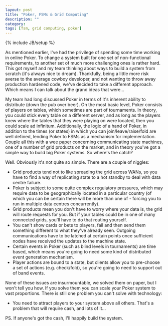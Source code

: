 ```yaml
---
layout: post
title: "Poker, FSMs & Grid Computing"
description: ""
category: 
tags: [fsm, grid computing, poker]
---
```

{% include JB/setup %}

As mentioned earlier, I've had the privilege of spending some time working in online Poker. To change a system built for one set of non-functional requirements, to another set of much more challenging ones is rather hard. This got myself and my team thinking about ways to build a system from scratch (it's always nice to dream). Thankfully, being a little more risk averse to the average cowboy developer, and not wanting to throw away production hardened code, we've decided to take a different approach. Which means I can talk about the grand ideas that were...  

My team had long discussed Poker in terms of it's inherent ability to distribute (down the pub over beer). On the most basic level, Poker consists of players on tables, which sometimes are part of tournaments. In theory, you could stick every table on a different server, and as long as the players knew where the tables that they were playing on were located, then you could scale ad infinitum. Additionally, the logic of a hand of Poker, in addition to the times (or states) in which you can join/leave/raise/fold are well defined, lending Poker to FSMs as a mechanism for implementation.  Couple all this with a wee [paper](http://hillside.net/plop/plop2001/accepted_submissions/PLoP2001/ybyun0/PLoP2001_ybyun0_1.pdf) concerning communicating state machines, one of a number of grid products on the market, and in theory you've got a simple way to build big Poker systems. So where's the catch?  

Well. Obviously it's not quite so simple. There are a couple of niggles:
 * Grid products tend not to like spreading the grid across WANs, so you have to find a way of replicating state to a hot standby to deal with data centre failure.
 * Poker is subject to some quite complex regulatory pressures, which may require data to be geographically located in a particular country (of which you can be certain there will be more than one of - forcing you to run in multiple data centres concurrently).
 * Grid products mean you don't have to worry where your data is, the grid will route requests for you. But if your tables could be in one of many connected grids, you'll have to do that routing yourself.
 * You can't show cards or bets to players, fail and then send them something different to what they've already seen. Outgoing communications have to be latched at certain points once sufficient nodes have received the updates to the machine state.
 * Certain events in Poker (such as blind levels in tournaments) are time based, which means you're going to need some kind of distributed event generation mechanism.
 * Player actions are bound to a state, but clients allow you to pre-choose a set of actions (e.g. check/fold), so you're going to need to support out of band events.

None of these issues are insurmountable, we solved them on paper, but I won't tell you how. If you solve them you can scale your Poker system to vast proportions. There is still one problem you can't solve with technology:
 * You need to attract players to your system above all others. That's a problem that will require cash, and lots of it...

PS. If anyone's got the cash, I'll happily build the system.
